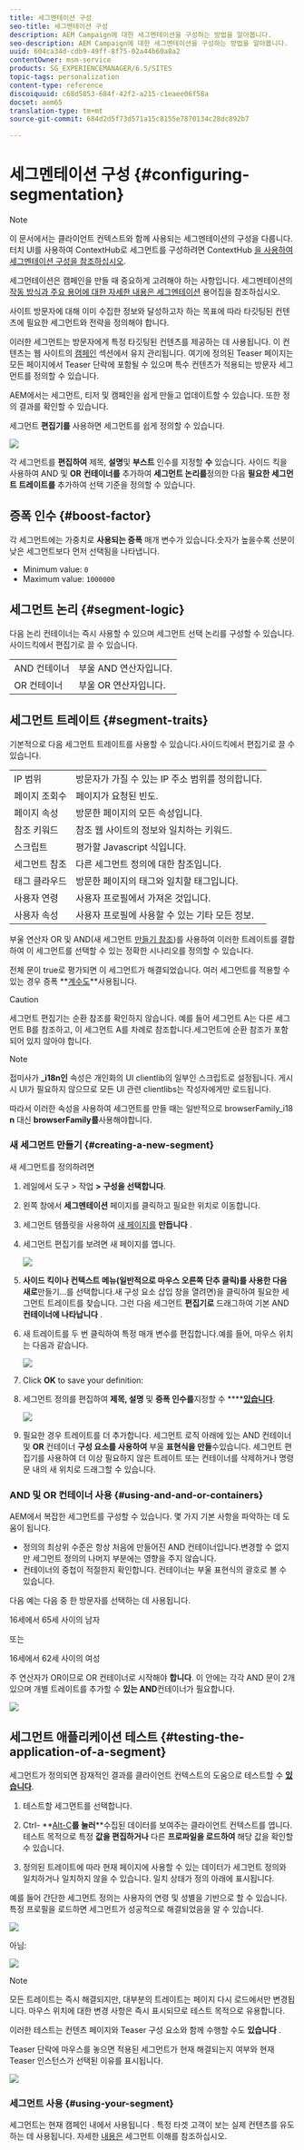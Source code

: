 ```yaml
---
title: 세그멘테이션 구성
seo-title: 세그멘테이션 구성
description: AEM Campaign에 대한 세그멘테이션을 구성하는 방법을 알아봅니다.
seo-description: AEM Campaign에 대한 세그멘테이션을 구성하는 방법을 알아봅니다.
uuid: 604ca34d-cdb9-49ff-8f75-02a44b60a8a2
contentOwner: msm-service
products: SG_EXPERIENCEMANAGER/6.5/SITES
topic-tags: personalization
content-type: reference
discoiquuid: c68d5853-684f-42f2-a215-c1eaee06f58a
docset: aem65
translation-type: tm+mt
source-git-commit: 684d2d5f73d571a15c8155e7870134c28dc892b7

---
```



# 세그멘테이션 구성 {#configuring-segmentation}

>[!NOTE]
>
>이 문서에서는 클라이언트 컨텍스트와 함께 사용되는 세그멘테이션의 구성을 다룹니다. 터치 UI를 사용하여 ContextHub로 세그먼트를 구성하려면 ContextHub [을 사용하여 세그멘테이션 구성을 참조하십시오](/help/sites-administering/segmentation.md).

세그먼테이션은 캠페인을 만들 때 중요하게 고려해야 하는 사항입니다. 세그멘테이션의 [작동 방식과 주요 용어에 대한 자세한 내용은 세그멘테이션](/help/sites-authoring/segmentation-overview.md) 용어집을 참조하십시오.

사이트 방문자에 대해 이미 수집한 정보와 달성하고자 하는 목표에 따라 타깃팅된 컨텐츠에 필요한 세그먼트와 전략을 정의해야 합니다.

이러한 세그먼트는 방문자에게 특정 타깃팅된 컨텐츠를 제공하는 데 사용됩니다. 이 컨텐츠는 웹 사이트의 [캠페인](/help/sites-classic-ui-authoring/classic-personalization-campaigns.md) 섹션에서 유지 관리됩니다. 여기에 정의된 Teaser 페이지는 모든 페이지에서 Teaser 단락에 포함될 수 있으며 특수 컨텐츠가 적용되는 방문자 세그먼트를 정의할 수 있습니다.

AEM에서는 세그먼트, 티저 및 캠페인을 쉽게 만들고 업데이트할 수 있습니다. 또한 정의 결과를 확인할 수 있습니다.

세그먼트 **편집기를** 사용하면 세그먼트를 쉽게 정의할 수 있습니다.

![](assets/segmenteditor.png)

각 세그먼트를 **편집하여** 제목, **설명**&#x200B;및 **부스트** 인수를 지정할 **수** 있습니다. 사이드 킥을 사용하여 AND 및 **OR** **컨테이너를** 추가하여 **세그먼트 논리를**&#x200B;정의한 다음 **필요한 세그먼트 트레이트를** 추가하여 선택 기준을 정의할 수 있습니다.

## 증폭 인수 {#boost-factor}

각 세그먼트에는 가중치로 **사용되는 증폭** 매개 변수가 있습니다.숫자가 높을수록 선분이 낮은 세그먼트보다 먼저 선택됨을 나타냅니다.

* Minimum value: `0`
* Maximum value: `1000000`

## 세그먼트 논리 {#segment-logic}

다음 논리 컨테이너는 즉시 사용할 수 있으며 세그먼트 선택 논리를 구성할 수 있습니다. 사이드킥에서 편집기로 끌 수 있습니다.

<table>
 <tbody>
  <tr>
   <td> AND 컨테이너<br /> </td>
   <td> 부울 AND 연산자입니다.<br /> </td>
  </tr>
  <tr>
   <td> OR 컨테이너<br /> </td>
   <td> 부울 OR 연산자입니다.</td>
  </tr>
 </tbody>
</table>

## 세그먼트 트레이트 {#segment-traits}

기본적으로 다음 세그먼트 트레이트를 사용할 수 있습니다.사이드킥에서 편집기로 끌 수 있습니다.

<table>
 <tbody>
  <tr>
   <td> IP 범위<br /> </td>
   <td>방문자가 가질 수 있는 IP 주소 범위를 정의합니다.<br /> </td>
  </tr>
  <tr>
   <td> 페이지 조회수<br /> </td>
   <td>페이지가 요청된 빈도. <br /> </td>
  </tr>
  <tr>
   <td> 페이지 속성<br /> </td>
   <td>방문한 페이지의 모든 속성입니다.<br /> </td>
  </tr>
  <tr>
   <td> 참조 키워드<br /> </td>
   <td>참조 웹 사이트의 정보와 일치하는 키워드. <br /> </td>
  </tr>
  <tr>
   <td> 스크립트</td>
   <td>평가할 Javascript 식입니다.<br /> </td>
  </tr>
  <tr>
   <td> 세그먼트 참조 <br /> </td>
   <td>다른 세그먼트 정의에 대한 참조입니다.<br /> </td>
  </tr>
  <tr>
   <td> 태그 클라우드<br /> </td>
   <td>방문한 페이지의 태그와 일치할 태그입니다.<br /> </td>
  </tr>
  <tr>
   <td> 사용자 연령<br /> </td>
   <td>사용자 프로필에서 가져온 것입니다.<br /> </td>
  </tr>
  <tr>
   <td> 사용자 속성<br /> </td>
   <td>사용자 프로필에 사용할 수 있는 기타 모든 정보. </td>
  </tr>
 </tbody>
</table>

부울 연산자 OR 및 AND(새 세그먼트 [만들기 참조](#creating-a-new-segment))를 사용하여 이러한 트레이트를 결합하여 이 세그먼트를 선택할 수 있는 정확한 시나리오를 정의할 수 있습니다.

전체 문이 true로 평가되면 이 세그먼트가 해결되었습니다. 여러 세그먼트를 적용할 수 있는 경우 증폭 **[계수도](/help/sites-administering/campaign-segmentation.md#boost-factor)**사용됩니다.

>[!CAUTION]
>
>세그먼트 편집기는 순환 참조를 확인하지 않습니다. 예를 들어 세그먼트 A는 다른 세그먼트 B를 참조하고, 이 세그먼트 A를 차례로 참조합니다.세그먼트에 순환 참조가 포함되어 있지 않아야 합니다.

>[!NOTE]
>
>접미사가 **_i18n인** 속성은 개인화의 UI clientlib의 일부인 스크립트로 설정됩니다. 게시 시 UI가 필요하지 않으므로 모든 UI 관련 clientlibs는 작성자에게만 로드됩니다.
>
>따라서 이러한 속성을 사용하여 세그먼트를 만들 때는 일반적으로 browserFamily_i18 **n** 대신 **browserFamily를**&#x200B;사용해야합니다.

### 새 세그먼트 만들기 {#creating-a-new-segment}

새 세그먼트를 정의하려면

1. 레일에서 도구 > 작업 **> 구성을 선택합니다**.
1. 왼쪽 창에서 **세그멘테이션** 페이지를 클릭하고 필요한 위치로 이동합니다.
1. 세그먼트 템플릿을 사용하여 [새 페이지를](/help/sites-authoring/editing-content.md#creatinganewpage) **만듭니다** .
1. 세그먼트 편집기를 보려면 새 페이지를 엽니다.

   ![](assets/screen_shot_2012-02-02at101726am.png)

1. **사이드 킥이나 컨텍스트 메뉴(일반적으로 마우스 오른쪽 단추 클릭)를 사용한 다음 새로**&#x200B;만들기...를 선택합니다.새 구성 요소 삽입 창을 열려면)을 클릭하여 필요한 세그먼트 트레이트를 찾습니다. 그런 다음 세그먼트 **편집기로** 드래그하여 기본 AND **컨테이너에 나타납니다** .
1. 새 트레이트를 두 번 클릭하여 특정 매개 변수를 편집합니다.예를 들어, 마우스 위치는 다음과 같습니다.

   ![](assets/screen_shot_2012-02-02at103135am.png)

1. Click **OK** to save your definition:
1. 세그먼트 정의를 편집하여 **제목, 설명** 및 **증폭 인수를**&#x200B;지정할 수 ******[있습니다](#boost-factor)**.

   ![](assets/screen_shot_2012-02-02at103547am.png)

1. 필요한 경우 트레이트를 더 추가합니다. 세그먼트 로직 아래에 있는 AND 컨테이너 및 **OR** 컨테이너 **구성 요소를 사용하여** 부울 **표현식을 만들**&#x200B;수있습니다. 세그먼트 편집기를 사용하여 더 이상 필요하지 않은 트레이트 또는 컨테이너를 삭제하거나 명령문 내의 새 위치로 드래그할 수 있습니다.

### AND 및 OR 컨테이너 사용 {#using-and-and-or-containers}

AEM에서 복잡한 세그먼트를 구성할 수 있습니다. 몇 가지 기본 사항을 파악하는 데 도움이 됩니다.

* 정의의 최상위 수준은 항상 처음에 만들어진 AND 컨테이너입니다.변경할 수 없지만 세그먼트 정의의 나머지 부분에는 영향을 주지 않습니다.
* 컨테이너의 중첩이 적절한지 확인합니다. 컨테이너는 부울 표현식의 괄호로 볼 수 있습니다.

다음 예는 다음 중 한 방문자를 선택하는 데 사용됩니다.

16세에서 65세 사이의 남자

또는

16세에서 62세 사이의 여성

주 연산자가 OR이므로 OR 컨테이너로 시작해야 **합니다**. 이 안에는 각각 AND 문이 2개 있으며 개별 트레이트를 추가할 수 **있는 AND**&#x200B;컨테이너가 필요합니다.

![](assets/screen_shot_2012-02-02at105145am.png)

## 세그먼트 애플리케이션 테스트 {#testing-the-application-of-a-segment}

세그먼트가 정의되면 잠재적인 결과를 클라이언트 컨텍스트의 도움으로 테스트할 수 **[있습니다](/help/sites-administering/client-context.md)**.

1. 테스트할 세그먼트를 선택합니다.
1. Ctrl- **[Alt-C](/help/sites-authoring/page-authoring.md#keyboardshortcuts)**를 눌러**[](/help/sites-administering/client-context.md)**수집된 데이터를 보여주는 클라이언트 컨텍스트를 엽니다. 테스트 목적으로 특정 **값을 편집하거나** 다른 **프로파일을 로드하여** 해당 값을 확인할 수 있습니다.

1. 정의된 트레이트에 따라 현재 페이지에 사용할 수 있는 데이터가 세그먼트 정의와 일치하거나 일치하지 않을 수 있습니다. 일치 상태가 정의 아래에 표시됩니다.

예를 들어 간단한 세그먼트 정의는 사용자의 연령 및 성별을 기반으로 할 수 있습니다. 특정 프로필을 로드하면 세그먼트가 성공적으로 해결되었음을 알 수 있습니다.

![](assets/screen_shot_2012-02-02at105926am.png)

아님:

![](assets/screen_shot_2012-02-02at110019am.png)

>[!NOTE]
>
>모든 트레이트는 즉시 해결되지만, 대부분의 트레이트는 페이지 다시 로드에서만 변경됩니다. 마우스 위치에 대한 변경 사항은 즉시 표시되므로 테스트 목적으로 유용합니다.

이러한 테스트는 컨텐츠 페이지와 Teaser 구성 요소와 함께 수행할 수도 **있습니다** .

Teaser 단락에 마우스를 놓으면 적용된 세그먼트가 현재 해결되는지 여부와 현재 Teaser 인스턴스가 선택된 이유를 표시됩니다.

![](assets/chlimage_1-47.png)

### 세그먼트 사용 {#using-your-segment}

세그먼트는 현재 캠페인 내에서 사용됩니다 [](/help/sites-classic-ui-authoring/classic-personalization-campaigns.md). 특정 타겟 고객이 보는 실제 컨텐츠를 유도하는 데 사용됩니다. 자세한 [내용은](/help/sites-authoring/segmentation-overview.md) 세그먼트 이해를 참조하십시오.
